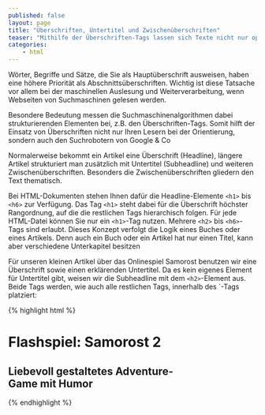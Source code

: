 ```yaml
---
published: false
layout: page
title: "Überschriften, Untertitel und Zwischenüberschriften"
teaser: "Mithilfe der Überschriften-Tags lassen sich Texte nicht nur optisch gliedern, sondern Sie übergeben mit diesen Tags gleichzeitig auch eine Gewichtung."
categories:
    - html
---
```

Wörter, Begriffe und Sätze, die Sie als Hauptüberschrift ausweisen, haben eine höhere Priorität als Abschnittsüberschriften. Wichtig ist diese Tatsache vor allem bei der maschinellen Auslesung und Weiterverarbeitung, wenn Webseiten von Suchmaschinen gelesen werden.

Beson­dere Bedeutung messen die Suchmaschinenalgorithmen dabei strukturierenden Ele­menten bei, z.B. den Überschriften-Tags. Somit hilft der Einsatz von Überschriften nicht nur Ihren Lesern bei der Orientierung, sondern auch den Suchrobotern von Google & Co

Normalerweise bekommt ein Artikel eine Überschrift (Headline), längere Artikel strukturiert man zusätzlich mit Untertitel (Subheadline) und weiteren Zwischenüber­schriften. Besonders die Zwischenüberschriften gliedern den Text thematisch.

Bei HTML-Dokumenten stehen Ihnen dafür die Headline-Elemente `<h1>` bis `<h6>` zur Verfügung. Das Tag `<h1>` steht dabei für die Überschrift höchster Rangordnung, auf die die restlichen Tags hierarchisch folgen. Für jede HTML-Datei können Sie nur ein `<h1>`-Tag nutzen. Mehrere `<h2>` bis `<h6>`-Tags sind erlaubt. Dieses Konzept verfolgt die Logik eines Buches oder eines Artikels. Denn auch ein Buch oder ein Artikel hat nur einen Titel, kann aber verschiedene Unterkapitel besitzen

Für unseren kleinen Artikel über das Onlinespiel Samorost benutzen wir eine Überschrift sowie einen erklärenden Untertitel. Da es kein eigenes Element für Unter­titel gibt, weisen wir die Subheadline mit dem `<h2>`-Element aus. Beide Tags werden, wie auch alle restlichen Tags, innerhalb des `<body>-Tags platziert:

{% highlight html %}
<body>
<h1>Flashspiel: Samorost 2</h1>
<h2>Liebevoll gestaltetes Adventure-Game mit Humor</h2>
</body>
{% endhighlight %}

